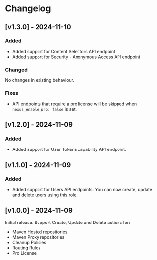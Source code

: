 # Changelog

## [v1.3.0] - 2024-11-10
### Added
- Added support for Content Selectors API endpoint
- Added support for Security - Anonymous Access API endpoint

### Changed
No changes in existing behaviour.

### Fixes
- API endpoints that require a pro license will be skipped when `nexus_enable_pro: false` is set.

## [v1.2.0] - 2024-11-09
### Added
- Added support for User Tokens capability API endpoint.

## [v1.1.0] - 2024-11-09
### Added
- Added support for Users API endpoints. You can now create, update and delete users using this role.

## [v1.0.0] - 2024-11-09
Initial release. Support Create, Update and Delete actions for:
- Maven Hosted repositories
- Maven Proxy repositories
- Cleanup Policies
- Routing Rules
- Pro License